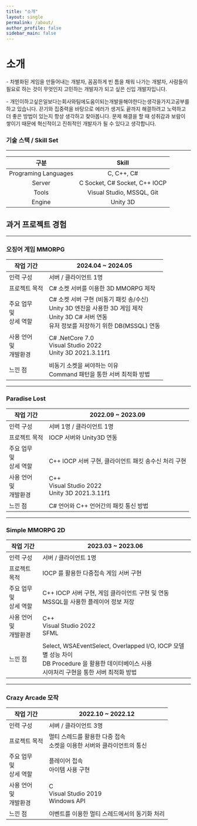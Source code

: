 ```yaml
---
title: "소개"
layout: single
permalink: /about/
author_profile: false
sidebar_main: false
---
```


# 소개

\-  차별화된 게임을 만들어내는 개발자, 꼼꼼하게 빈 틈을 채워 나가는 개발자, 사람들이 필요로 하는 것이 무엇인지 고민하는 개발자가 되고 싶은 신입 개발자입니다.

\-  개인이하고싶은일보다는회사와팀에도움이되는개발을해야한다는생각을가지고공부를하고 있습니다. 끈기와 집중력을 바탕으로 에러가 생겨도 끝까지 해결하려고 노력하고 더 좋은 방법이 있는지 항상 생각하고 찾아봅니다. 문제 해결을 할 때 성취감과 보람이 쌓이기 때문에 혁신적이고 진취적인 개발자가 될 수 있다고 생각합니다.

### **기술 스택 / Skill Set**

------

|         구분         |             Skill             |
| :------------------: | :---------------------------: |
| Programing Languages |          C, C++, C#           |
|        Server        | C Socket, C# Socket, C++ IOCP |
|        Tools         |   Visual Studio, MSSQL, Git   |
|        Engine        |           Unity 3D            |

## **과거 프로젝트 경험**

------

### 오징어 게임 MMORPG

| 작업 기간                        | 2024.04 ~ 2024.05                                            |
| -------------------------------- | ------------------------------------------------------------ |
| 인력 구성                        | 서버 / 클라이언트 1명                                        |
| 프로젝트 목적                    | C# 소켓 서버를 이용한 3D MMORPG 제작                         |
| 주요 업무<br />및<br />상세 역할 | C# 소켓 서버 구현 (비동기 패킷 송/수신)<br />Unity 3D 엔진을 사용한 3D 게임 제작<br />Unity 3D C# 서버 연동<br />유저 정보를 저장하기 위한 DB(MSSQL) 연동 |
| 사용 언어<br />및<br />개발환경  | C# .NetCore 7.0<br />Visual Studio 2022<br />Unity 3D 2021.3.11f1 |
| 느낀 점                          | 비동기 소켓을 써야하는 이유<br />Command 패턴을 통한 서버 최적화 방법 |

------

### Paradise Lost

| 작업 기간                        | 2022.09 ~ 2023.09                                          |
| -------------------------------- | ---------------------------------------------------------- |
| 인력 구성                        | 서버 1명 / 클라이언트 1명                                  |
| 프로젝트 목적                    | IOCP 서버와 Unity3D 연동                                   |
| 주요 업무<br />및<br />상세 역할 | <br />C++ IOCP 서버 구현, 클라이언트 패킷 송수신 처리 구현 |
| 사용 언어<br />및<br />개발환경  | C++<br />Visual Studio 2022<br />Unity 3D 2021.3.11f1      |
| 느낀 점                          | C# 언어와 C++ 언어간의 패킷 통신 방법<br />                |

------

### Simple MMORPG 2D

| 작업 기간                        | 2023.03 ~ 2023.06                                            |
| -------------------------------- | ------------------------------------------------------------ |
| 인력 구성                        | 서버 / 클라이언트 1명                                        |
| 프로젝트 목적                    | IOCP 를 활용한 다중접속 게임 서버 구현                       |
| 주요 업무<br />및<br />상세 역할 | C++ IOCP 서버 구현, 게임 클라이언트 구현 및 연동<br />MSSQL을 사용한 플레이어 정보 저장 |
| 사용 언어<br />및<br />개발환경  | C++<br />Visual Studio 2022<br />SFML                        |
| 느낀 점                          | Select, WSAEventSelect, Overlapped I/O, IOCP 모델 별 성능 차이<br />DB Procedure 을 활용한 데이터베이스 사용<br />시야처리 구현을 통한 서버 최적화 방법 |

------

### Crazy Arcade 모작

| 작업 기간                        | 2022.10 ~ 2022.12                                            |
| -------------------------------- | ------------------------------------------------------------ |
| 인력 구성                        | 서버 / 클라이언트 3명                                        |
| 프로젝트 목적                    | 멀티 스레드를 활용한 다중 접속<br />소켓을 이용한 서버와 클라이언트의 통신 |
| 주요 업무<br />및<br />상세 역할 | 플레이어 접속<br />아이템 사용 구현                          |
| 사용 언어<br />및<br />개발환경  | C<br />Visual Studio 2019<br />Windows API                   |
| 느낀 점                          | 이벤트를 이용한 멀티 스레드에서의 동기화 처리                |
